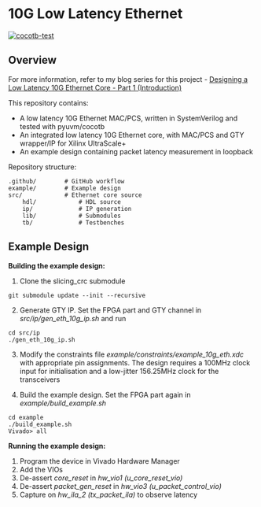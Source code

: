 # 10G Low Latency Ethernet

[![cocotb-test](https://github.com/ttchisholm/10g-low-latency-ethernet/actions/workflows/cocotb-test.yaml/badge.svg?branch=master)](https://github.com/ttchisholm/10g-low-latency-ethernet/actions/workflows/cocotb-test.yaml)

## Overview

For more information, refer to my blog series for this project - [Designing a Low Latency 10G Ethernet Core - Part 1 (Introduction)](https://ttchisholm.github.io/ethernet/2023/05/01/designing-10g-eth-1.html)

This repository contains:
- A low latency 10G Ethernet MAC/PCS, written in SystemVerilog and tested with pyuvm/cocotb
- An integrated low latency 10G Ethernet core, with MAC/PCS and GTY wrapper/IP for Xilinx UltraScale+
- An example design containing packet latency measurement in loopback

Repository structure:

```
.github/        # GitHub workflow
example/        # Example design
src/            # Ethernet core source
    hdl/            # HDL source
    ip/             # IP generation
    lib/            # Submodules
    tb/             # Testbenches
```

## Example Design

**Building the example design:**

1. Clone the slicing_crc submodule

```console
git submodule update --init --recursive
```

2. Generate GTY IP. Set the FPGA part and GTY channel in *src/ip/gen_eth_10g_ip.sh* and run

```console
cd src/ip  
./gen_eth_10g_ip.sh
```

3. Modify the constraints file *example/constraints/example_10g_eth.xdc* with appropriate pin assignments. The design requires a 100MHz clock input for initialisation and a low-jitter 156.25MHz clock for the transceivers

4. Build the example design. Set the FPGA part again in *example/build_example.sh*

```console
cd example
./build_example.sh
Vivado> all
```
**Running the example design:**

1. Program the device in Vivado Hardware Manager
2. Add the VIOs
3. De-assert *core_reset* in *hw_vio1 (u_core_reset_vio)*
4. De-assert *packet_gen_reset* in *hw_vio3 (u_packet_control_vio)*
5. Capture on *hw_ila_2 (tx_packet_ila)* to observe latency